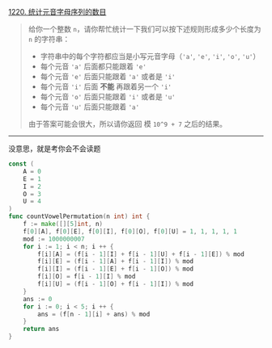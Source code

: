[1220. 统计元音字母序列的数目](https://leetcode.cn/problems/count-vowels-permutation/)

> 给你一个整数 `n`，请你帮忙统计一下我们可以按下述规则形成多少个长度为 `n` 的字符串：
>
> - 字符串中的每个字符都应当是小写元音字母（`'a'`, `'e'`, `'i'`, `'o'`, `'u'`）
> - 每个元音 `'a'` 后面都只能跟着 `'e'`
> - 每个元音 `'e'` 后面只能跟着 `'a'` 或者是 `'i'`
> - 每个元音 `'i'` 后面 **不能** 再跟着另一个 `'i'`
> - 每个元音 `'o'` 后面只能跟着 `'i'` 或者是 `'u'`
> - 每个元音 `'u'` 后面只能跟着 `'a'`
>
> 由于答案可能会很大，所以请你返回 模 `10^9 + 7` 之后的结果。

---

没意思，就是考你会不会读题

```go
const (
    A = 0
    E = 1
    I = 2
    O = 3
    U = 4
)
func countVowelPermutation(n int) int {
    f := make([][5]int, n)
    f[0][A], f[0][E], f[0][I], f[0][O], f[0][U] = 1, 1, 1, 1, 1
    mod := 1000000007
    for i := 1; i < n; i ++ {
        f[i][A] = (f[i - 1][I] + f[i - 1][U] + f[i - 1][E]) % mod
        f[i][E] = (f[i - 1][A] + f[i - 1][I]) % mod
        f[i][I] = (f[i - 1][E] + f[i - 1][O]) % mod
        f[i][O] = f[i - 1][I] % mod
        f[i][U] = (f[i - 1][O] + f[i - 1][I]) % mod
    }
    ans := 0
    for i := 0; i < 5; i ++ {
        ans = (f[n - 1][i] + ans) % mod
    }
    return ans
}
```

